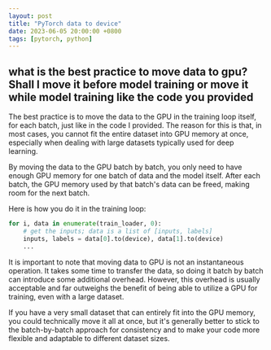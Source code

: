 ```yaml
---
layout: post
title: "PyTorch data to device"
date: 2023-06-05 20:00:00 +0800
tags: [pytorch, python]
---
```


## what is the best practice to move data to gpu? Shall I move it before model training or move it while model training like the code you provided

The best practice is to move the data to the GPU in the training loop itself, for each batch, just like in the code I provided. The reason for this is that, in most cases, you cannot fit the entire dataset into GPU memory at once, especially when dealing with large datasets typically used for deep learning. 

By moving the data to the GPU batch by batch, you only need to have enough GPU memory for one batch of data and the model itself. After each batch, the GPU memory used by that batch's data can be freed, making room for the next batch. 

Here is how you do it in the training loop:

```python
for i, data in enumerate(train_loader, 0):
    # get the inputs; data is a list of [inputs, labels]
    inputs, labels = data[0].to(device), data[1].to(device)
    ...
```

It is important to note that moving data to GPU is not an instantaneous operation. It takes some time to transfer the data, so doing it batch by batch can introduce some additional overhead. However, this overhead is usually acceptable and far outweighs the benefit of being able to utilize a GPU for training, even with a large dataset.

If you have a very small dataset that can entirely fit into the GPU memory, you could technically move it all at once, but it's generally better to stick to the batch-by-batch approach for consistency and to make your code more flexible and adaptable to different dataset sizes.
